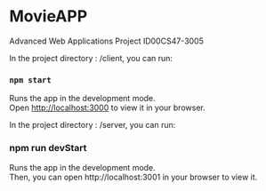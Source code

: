 # MovieAPP

Advanced Web Applications Project ID00CS47-3005

In the project directory : /client, you can run:

### `npm start`

Runs the app in the development mode.\
Open [http://localhost:3000](http://localhost:3000) to view it in your browser.

In the project directory : /server, you can run:

### npm run devStart

Runs the app in the development mode.\
Then, you can open http://localhost:3001 in your browser to view it.
